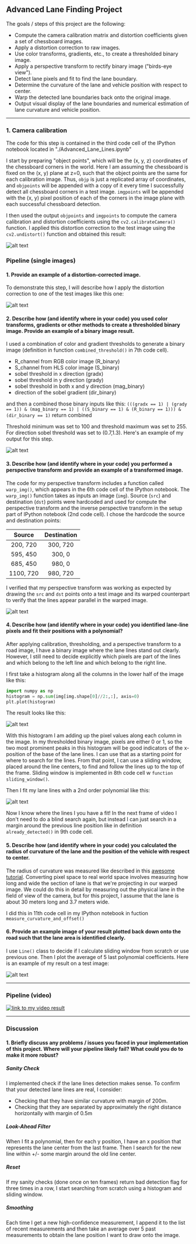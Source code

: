 ## Advanced Lane Finding Project

The goals / steps of this project are the following:

* Compute the camera calibration matrix and distortion coefficients given a set of chessboard images.
* Apply a distortion correction to raw images.
* Use color transforms, gradients, etc., to create a thresholded binary image.
* Apply a perspective transform to rectify binary image ("birds-eye view").
* Detect lane pixels and fit to find the lane boundary.
* Determine the curvature of the lane and vehicle position with respect to center.
* Warp the detected lane boundaries back onto the original image.
* Output visual display of the lane boundaries and numerical estimation of lane curvature and vehicle position.

[//]: # (Image References)

[image1]: ./writeup_img/undistorted.png "Undistorted"
[image2]: ./test_images/test5.jpg "Road Transformed"
[image3]: ./writeup_img/test5_combined_threshold.png "Binary Example"
[image4]: ./writeup_img/src_dst_points_drawn.jpg "Warp Example"
[image5]: ./writeup_img/color_fit_lines.jpg "Fit Visual"
[image6]: ./writeup_img/example_output.jpg "Output"
[image7]: ./writeup_img/histogram.png



---

### 1. Camera calibration

The code for this step is contained in the third code cell of the IPython notebook located in "./Advanced_Lane_Lines.ipynb" 

I start by preparing "object points", which will be the (x, y, z) coordinates of the chessboard corners in the world. Here I am assuming the chessboard is fixed on the (x, y) plane at z=0, such that the object points are the same for each calibration image.  Thus, `objp` is just a replicated array of coordinates, and `objpoints` will be appended with a copy of it every time I successfully detect all chessboard corners in a test image.  `imgpoints` will be appended with the (x, y) pixel position of each of the corners in the image plane with each successful chessboard detection.  

I then used the output `objpoints` and `imgpoints` to compute the camera calibration and distortion coefficients using the `cv2.calibrateCamera()` function.  I applied this distortion correction to the test image using the `cv2.undistort()` function and obtained this result: 

![alt text][image1]

### Pipeline (single images)

#### 1. Provide an example of a distortion-corrected image.

To demonstrate this step, I will describe how I apply the distortion correction to one of the test images like this one:

![alt text][image2]

#### 2. Describe how (and identify where in your code) you used color transforms, gradients or other methods to create a thresholded binary image.  Provide an example of a binary image result.

I used a combination of color and gradient thresholds to generate a binary image (definition in function `combined_threshold()` in 7th code cell). 
* R_channel from RGB color image (R_binary)
* S_channel from HLS color image (S_binary)
* sobel threshold in x direction (gradx)
* sobel threshold in y direction (grady)
* sobel threshold in both x and y direction (mag_binary)
* direction of the sobel gradient (dir_binary)

and then a combined those binary inputs like this:
`(((gradx == 1) | (grady == 1)) & (mag_binary == 1) | ((S_binary == 1) & (R_binary == 1))) & (dir_binary == 1)`
return combined

Threshold minimum was set to 100 and threshold maximum was set to 255. For direction sobel threshold was set to (0.7,1.3). Here's an example of my output for this step.  

![alt text][image3]

#### 3. Describe how (and identify where in your code) you performed a perspective transform and provide an example of a transformed image.

The code for my perspective transform includes a function called `warp_img()`, which appears in the 6th code cell of the IPython notebook.  The `warp_img()` function takes as inputs an image (`img`). Source (`src`) and destination (`dst`) points were hardcoded and used for compute the perspective transform and the inverse perspective transform in the setup part of IPython notebook (2nd code cell).  I chose the hardcode the source and destination points:


| Source        | Destination   | 
|:-------------:|:-------------:| 
| 200, 720      | 300, 720      | 
| 595, 450      | 300, 0        |
| 685, 450      | 980, 0        |
| 1100, 720     | 980, 720      |

I verified that my perspective transform was working as expected by drawing the `src` and `dst` points onto a test image and its warped counterpart to verify that the lines appear parallel in the warped image.

![alt text][image4]

#### 4. Describe how (and identify where in your code) you identified lane-line pixels and fit their positions with a polynomial?
After applying calibration, thresholding, and a perspective transform to a road image, I have a binary image where the lane lines stand out clearly. However, I still need to decide explicitly which pixels are part of the lines and which belong to the left line and which belong to the right line.

I first take a histogram along all the columns in the lower half of the image like this:
```python
import numpy as np
histogram = np.sum(img[img.shape[0]//2:,:], axis=0)
plt.plot(histogram)
```

The result looks like this:

![alt text][image7]

With this histogram I am adding up the pixel values along each column in the image. In my thresholded binary image, pixels are either 0 or 1, so the two most prominent peaks in this histogram will be good indicators of the x-position of the base of the lane lines. I can use that as a starting point for where to search for the lines. From that point, I can use a sliding window, placed around the line centers, to find and follow the lines up to the top of the frame. Sliding window is implemented in 8th code cell w `function sliding_window()`. 

Then I fit my lane lines with a 2nd order polynomial like this:

![alt text][image5]

Now I know where the lines I you have a fit! In the next frame of video I don't need to do a blind search again, but instead I can just search in a margin around the previous line position like in definition `already_detected()` in 9th code cell.


#### 5. Describe how (and identify where in your code) you calculated the radius of curvature of the lane and the position of the vehicle with respect to center.
The radius of curvature was measured like described in this [awesome tutorial](http://www.intmath.com/applications-differentiation/8-radius-curvature.php).
Converting pixel space to real world space involves measuring how long and wide the section of lane is that we're projecting in our warped image. We could do this in detail by measuring out the physical lane in the field of view of the camera, but for this project, I assume that the lane is about 30 meters long and 3.7 meters wide. 

I did this in 11th code cell in my IPython notebook in fuction `measure_curvature_and_offset()`

#### 6. Provide an example image of your result plotted back down onto the road such that the lane area is identified clearly.

I use `Line()` class to decide if I calculate sliding window from scratch or use previous one. Then I plot the average of 5 last polynomial coefficients. Here is an example of my result on a test image:

![alt text][image6]

---

### Pipeline (video)

[![link to my video result](https://img.youtube.com/vi/1EBQkZksBJk/0.jpg)](https://youtu.be/1EBQkZksBJk)

---

### Discussion

#### 1. Briefly discuss any problems / issues you faced in your implementation of this project.  Where will your pipeline likely fail?  What could you do to make it more robust? 

##### Sanity Check
I implemented check if the lane lines detection makes sense. To confirm that your detected lane lines are real, I consider:

* Checking that they have similar curvature with margin of 200m.
* Checking that they are separated by approximately the right distance horizontally with margin of 0.5m


##### Look-Ahead Filter
When I fit a polynomial, then for each y position, I have an x position that represents the lane center from the last frame. Then I search for the new line within +/- some margin around the old line center.


##### Reset
If my sanity checks (done once on ten frames) return bad detection flag for three times in a row, I start searching from scratch using a histogram and sliding window.

##### Smoothing
Each time I get a new high-confidence measurement, I append it to the list of recent measurements and then take an average over 5 past measurements to obtain the lane position I want to draw onto the image.